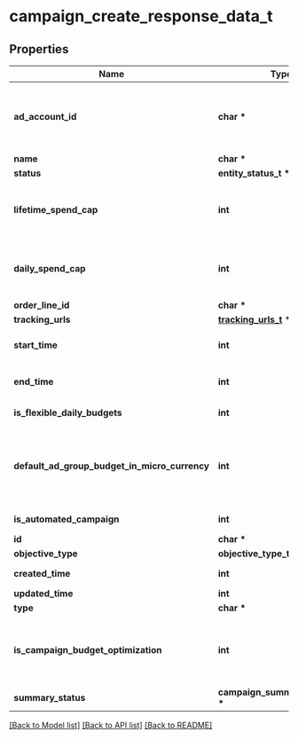 # campaign_create_response_data_t

## Properties
Name | Type | Description | Notes
------------ | ------------- | ------------- | -------------
**ad_account_id** | **char \*** | Campaign&#39;s Advertiser ID. If you want to create a campaign in a Business Account shared account you need to specify the Business Access advertiser ID in both the query path param as well as the request body schema. | [optional] 
**name** | **char \*** | Campaign name. | [optional] 
**status** | **entity_status_t \*** |  | [optional] 
**lifetime_spend_cap** | **int** | Campaign total spending cap. Required for Campaign Budget Optimization (CBO) campaigns. This and \&quot;daily_spend_cap\&quot; cannot be set at the same time. | [optional] 
**daily_spend_cap** | **int** | Campaign daily spending cap. Required for Campaign Budget Optimization (CBO) campaigns. This and \&quot;lifetime_spend_cap\&quot; cannot be set at the same time. | [optional] 
**order_line_id** | **char \*** | Order line ID that appears on the invoice. | [optional] 
**tracking_urls** | [**tracking_urls_t**](tracking_urls.md) \* |  | [optional] 
**start_time** | **int** | Campaign start time. Unix timestamp in seconds. Only used for Campaign Budget Optimization (CBO) campaigns. | [optional] 
**end_time** | **int** | Campaign end time. Unix timestamp in seconds. Only used for Campaign Budget Optimization (CBO) campaigns. | [optional] 
**is_flexible_daily_budgets** | **int** | Determine if a campaign has flexible daily budgets setup. | [optional] 
**default_ad_group_budget_in_micro_currency** | **int** | When transitioning from campaign budget optimization to non-campaign budget optimization, the default_ad_group_budget_in_micro_currency will propagate to each child ad groups daily budget. Unit is micro currency of the associated advertiser account. | [optional] 
**is_automated_campaign** | **int** | Specifies whether the campaign was created in the automated campaign flow | [optional] 
**id** | **char \*** | Campaign ID. | [optional] 
**objective_type** | **objective_type_t \*** |  | [optional] 
**created_time** | **int** | Campaign creation time. Unix timestamp in seconds. | [optional] 
**updated_time** | **int** | UTC timestamp. Last update time. | [optional] 
**type** | **char \*** | Always \&quot;campaign\&quot;. | [optional] 
**is_campaign_budget_optimization** | **int** | Determines if a campaign automatically generate ad-group level budgets given a campaign budget to maximize campaign outcome. When transitioning from non-cbo to cbo, all previous child ad group budget will be cleared. | [optional] 
**summary_status** | **campaign_summary_status_t \*** |  | [optional] 

[[Back to Model list]](../README.md#documentation-for-models) [[Back to API list]](../README.md#documentation-for-api-endpoints) [[Back to README]](../README.md)


